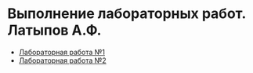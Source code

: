 # Выполнение лабораторных работ. Латыпов А.Ф.

- [Лабораторная работа №1](../Labs/Lab1/Lab1.md)
- [Лабораторная работа №2](../Labs/Lab2/L2_realize_LAF.md)

